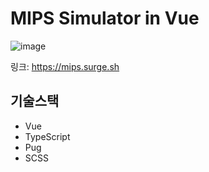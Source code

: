 # MIPS Simulator in Vue

![image](https://user-images.githubusercontent.com/22253556/100621200-b9167380-3362-11eb-8329-62ec84c7e620.png)

링크: https://mips.surge.sh

## 기술스택

- Vue
- TypeScript
- Pug
- SCSS

